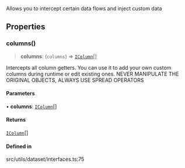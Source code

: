 Allows you to intercept certain data flows and inject custom data

## Properties

### columns()

> **columns**: (`columns`) => [`IColumn`](IColumn.md)[]

Intercepts all column getters. You can use it to add your own custom columns during runtime or edit existing ones. NEVER MANIPULATE THE ORIGINAL OBJECTS, ALWAYS USE SPREAD OPERATORS

#### Parameters

• **columns**: [`IColumn`](IColumn.md)[]

#### Returns

[`IColumn`](IColumn.md)[]

#### Defined in

src/utils/dataset/interfaces.ts:75
